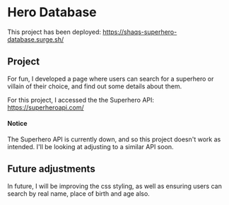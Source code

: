 # Hero Database

This project has been deployed: https://shaqs-superhero-database.surge.sh/

## Project

For fun, I developed a page where users can search for a superhero or villain of their choice, and find out some details about them.

For this project, I accessed the the Superhero API: https://superheroapi.com/

#### Notice

The Superhero API is currently down, and so this project doesn't work as intended. I'll be looking at adjusting to a similar API soon.

## Future adjustments

In future, I will be improving the css styling, as well as ensuring users can search by real name, place of birth and age also.
